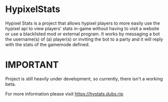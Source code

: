 # HypixelStats
Hypixel Stats is a project that allows hypixel players to more easily use the hypixel api to view players' stats in-game without having to visit a website or use a blacklisted mod or external program.
It works by messaging a bot the username(s) of (a) player(s) or inviting the bot to a party and it will reply with the stats of the gamemode defined.

# IMPORTANT
Project is still heavily under development, so currently, there isn't a working beta.

For more information please visit https://hystats.dubs.rip
